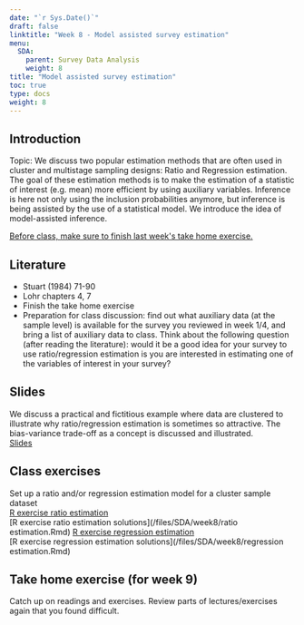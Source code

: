 ```yaml
---
date: "`r Sys.Date()`"
draft: false
linktitle: "Week 8 - Model assisted survey estimation"
menu:
  SDA:
    parent: Survey Data Analysis
    weight: 8
title: "Model assisted survey estimation"
toc: true
type: docs
weight: 8
---
```


## Introduction

Topic: We discuss two popular estimation methods that are often used in cluster and multistage sampling designs: Ratio and Regression estimation. The goal of these estimation methods is to make the estimation of a statistic of interest (e.g. mean) more efficient by using auxiliary variables. Inference is here not only using the inclusion probabilities anymore, but inference is being assisted by the use of a statistical model. We introduce the idea of model-assisted inference. 	



<ins>Before class, make sure to finish last week's take home exercise.</ins>


## Literature

- Stuart (1984) 71-90
-	Lohr chapters 4, 7
-	Finish the take home exercise
-	Preparation for class discussion: find out what auxiliary data (at the sample level) is available for the survey you reviewed in week 1/4, and bring a list of auxiliary data to class. Think about the following question (after reading the literature): would it be a good idea for your survey to use ratio/regression estimation is you are interested in estimating one of the variables of interest in your survey? 


## Slides
We discuss a practical and fictitious example where data are clustered to illustrate why ratio/regression estimation is sometimes so attractive. The bias-variance trade-off as a concept is discussed and illustrated.  
[Slides](/files/SDA/week8/lecture_week_8.pdf)  

## Class exercises
Set up a ratio and/or regression estimation model for a cluster sample dataset	
[R exercise ratio estimation](/files/SDA/week8/ratio-estimation.pdf)  
[R exercise ratio estimation solutions](/files/SDA/week8/ratio estimation.Rmd)
[R exercise regression estimation](/files/SDA/week8/regression-estimation.pdf)  
[R exercise regression estimation solutions](/files/SDA/week8/regression estimation.Rmd)  

## Take home exercise (for week 9)

Catch up on readings and exercises. Review parts of lectures/exercises again that you found difficult.


